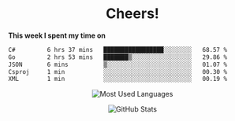 <h1 align="center">Cheers!</h1>

**This week I spent my time on**
<!--START_SECTION:waka-->

```txt
C#         6 hrs 37 mins   █████████████████░░░░░░░░   68.57 %
Go         2 hrs 53 mins   ███████▒░░░░░░░░░░░░░░░░░   29.86 %
JSON       6 mins          ▒░░░░░░░░░░░░░░░░░░░░░░░░   01.07 %
Csproj     1 min           ░░░░░░░░░░░░░░░░░░░░░░░░░   00.30 %
XML        1 min           ░░░░░░░░░░░░░░░░░░░░░░░░░   00.19 %
```

<!--END_SECTION:waka-->

<p align="center"><img src="https://github-readme-stats.vercel.app/api/top-langs/?username=thnkrn&layout=compact&hide=html&theme=tokyonight" alt="Most Used Languages" /></p>

<p align="center"><img src="https://github-readme-stats.vercel.app/api?username=thnkrn&show_icons=true&count_private=true&theme=tokyonight&show=reviews&hide_rank=false&rank_icon=github" alt="GitHub Stats" /></p>

<!-- <p align="center"><a href="https://wakatime.com"><img src="https://wakatime.com/share/@thnkrn/40092326-d1bd-471b-89da-9a7c63939402.png" /></p>
 -->
